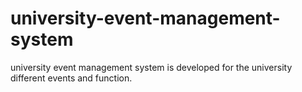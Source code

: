 # university-event-management-system
university event management system is developed for the university different events and function.
